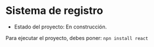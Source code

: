 <h1>Sistema de registro</h1>

- Estado del proyecto: En construcción.

Para ejecutar el proyecto, debes poner:
```npn install react```
